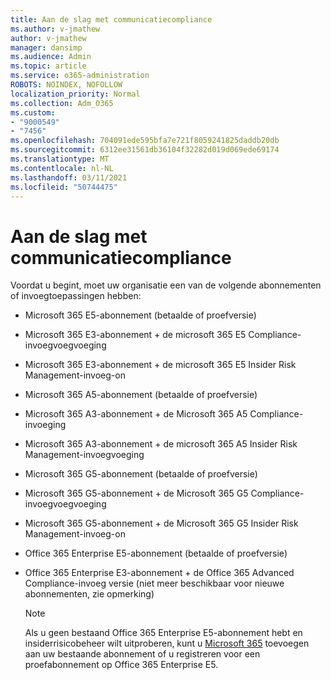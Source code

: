 ```yaml
---
title: Aan de slag met communicatiecompliance
ms.author: v-jmathew
author: v-jmathew
manager: dansimp
ms.audience: Admin
ms.topic: article
ms.service: o365-administration
ROBOTS: NOINDEX, NOFOLLOW
localization_priority: Normal
ms.collection: Adm_O365
ms.custom:
- "9000549"
- "7456"
ms.openlocfilehash: 704091ede595bfa7e721f8059241825daddb20db
ms.sourcegitcommit: 6312ee31561db36104f32282d019d069ede69174
ms.translationtype: MT
ms.contentlocale: nl-NL
ms.lasthandoff: 03/11/2021
ms.locfileid: "50744475"
---
```

# <a name="get-started-with-communication-compliance"></a>Aan de slag met communicatiecompliance

Voordat u begint, moet uw organisatie een van de volgende abonnementen of invoegtoepassingen hebben:

* Microsoft 365 E5-abonnement (betaalde of proefversie)
* Microsoft 365 E3-abonnement + de microsoft 365 E5 Compliance-invoegvoegvoeging
* Microsoft 365 E3-abonnement + de microsoft 365 E5 Insider Risk Management-invoeg-on
* Microsoft 365 A5-abonnement (betaalde of proefversie)
* Microsoft 365 A3-abonnement + de Microsoft 365 A5 Compliance-invoeging
* Microsoft 365 A3-abonnement + de microsoft 365 A5 Insider Risk Management-invoegvoeging
* Microsoft 365 G5-abonnement (betaalde of proefversie)
* Microsoft 365 G5-abonnement + de Microsoft 365 G5 Compliance-invoegvoegvoeging
* Microsoft 365 G5-abonnement + de Microsoft 365 G5 Insider Risk Management-invoeg-on
* Office 365 Enterprise E5-abonnement (betaalde of proefversie)
* Office 365 Enterprise E3-abonnement + de Office 365 Advanced Compliance-invoeg versie (niet meer beschikbaar voor nieuwe abonnementen, zie opmerking)

    > [!NOTE]
    > Als u geen bestaand Office 365 Enterprise E5-abonnement hebt en insiderrisicobeheer wilt uitproberen, kunt u [Microsoft 365](https://go.microsoft.com/fwlink/?linkid=2130508) toevoegen aan uw bestaande abonnement of u registreren voor een proefabonnement op Office 365 Enterprise E5.
